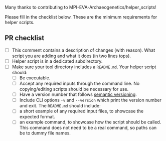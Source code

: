 Many thanks to contributing to MPI-EVA-Archaeogenetics/helper_scripts!

Please fill in the checklist below. These are the minimum requirements for helper scripts.
## PR checklist

 - [ ] This comment contains a description of changes (with reason). What script you are adding and what it does (in two lines tops).
 - [ ] Helper script is in a dedicated subdirectory.
 - [ ] Make sure your tool directory includes a `README.md`.
 Your helper script should:
   - [ ] Be executable.
   - [ ] Accept any required inputs through the command line. No copying/editing scripts should be necessary for use.
   - [ ] Have a version number that follows [semantic versioning](https://semver.org/).
   - [ ] Include CLI options `-v` and `--version` which print the version number and exit.
 The `README.md` should include:
   - [ ] a short example of any required input files, to showcase the expected format.
   - [ ] an example command, to showcase how the script should be called. This command does not need to be a real command, so paths can be to dummy file names.
